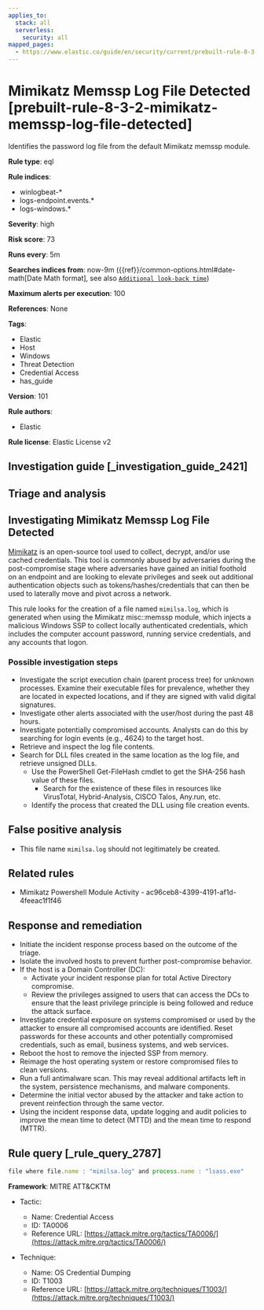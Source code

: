 ```yaml
---
applies_to:
  stack: all
  serverless:
    security: all
mapped_pages:
  - https://www.elastic.co/guide/en/security/current/prebuilt-rule-8-3-2-mimikatz-memssp-log-file-detected.html
---
```


# Mimikatz Memssp Log File Detected [prebuilt-rule-8-3-2-mimikatz-memssp-log-file-detected]

Identifies the password log file from the default Mimikatz memssp module.

**Rule type**: eql

**Rule indices**:

* winlogbeat-*
* logs-endpoint.events.*
* logs-windows.*

**Severity**: high

**Risk score**: 73

**Runs every**: 5m

**Searches indices from**: now-9m ({{ref}}/common-options.html#date-math[Date Math format], see also [`Additional look-back time`](docs-content://solutions/security/detect-and-alert/create-detection-rule.md#rule-schedule))

**Maximum alerts per execution**: 100

**References**: None

**Tags**:

* Elastic
* Host
* Windows
* Threat Detection
* Credential Access
* has_guide

**Version**: 101

**Rule authors**:

* Elastic

**Rule license**: Elastic License v2

## Investigation guide [_investigation_guide_2421]

## Triage and analysis

## Investigating Mimikatz Memssp Log File Detected

[Mimikatz](https://github.com/gentilkiwi/mimikatz) is an open-source tool used to collect, decrypt, and/or use cached
credentials. This tool is commonly abused by adversaries during the post-compromise stage where adversaries have gained
an initial foothold on an endpoint and are looking to elevate privileges and seek out additional authentication objects
such as tokens/hashes/credentials that can then be used to laterally move and pivot across a network.

This rule looks for the creation of a file named `mimilsa.log`, which is generated when using the Mimikatz misc::memssp
module, which injects a malicious Windows SSP to collect locally authenticated credentials, which includes the computer
account password, running service credentials, and any accounts that logon.

### Possible investigation steps

- Investigate the script execution chain (parent process tree) for unknown processes. Examine their executable files for
prevalence, whether they are located in expected locations, and if they are signed with valid digital signatures.
- Investigate other alerts associated with the user/host during the past 48 hours.
- Investigate potentially compromised accounts. Analysts can do this by searching for login events (e.g., 4624) to the target
host.
- Retrieve and inspect the log file contents.
- Search for DLL files created in the same location as the log file, and retrieve unsigned DLLs.
  - Use the PowerShell Get-FileHash cmdlet to get the SHA-256 hash value of these files.
    - Search for the existence of these files in resources like VirusTotal, Hybrid-Analysis, CISCO Talos, Any.run, etc.
  - Identify the process that created the DLL using file creation events.

## False positive analysis

- This file name `mimilsa.log` should not legitimately be created.

## Related rules

- Mimikatz Powershell Module Activity - ac96ceb8-4399-4191-af1d-4feeac1f1f46

## Response and remediation

- Initiate the incident response process based on the outcome of the triage.
- Isolate the involved hosts to prevent further post-compromise behavior.
- If the host is a Domain Controller (DC):
  - Activate your incident response plan for total Active Directory compromise.
  - Review the privileges assigned to users that can access the DCs to ensure that the least privilege principle is
  being followed and reduce the attack surface.
- Investigate credential exposure on systems compromised or used by the attacker to ensure all compromised accounts are
identified. Reset passwords for these accounts and other potentially compromised credentials, such as email, business
systems, and web services.
- Reboot the host to remove the injected SSP from memory.
- Reimage the host operating system or restore compromised files to clean versions.
- Run a full antimalware scan. This may reveal additional artifacts left in the system, persistence mechanisms, and
malware components.
- Determine the initial vector abused by the attacker and take action to prevent reinfection through the same vector.
- Using the incident response data, update logging and audit policies to improve the mean time to detect (MTTD) and the
mean time to respond (MTTR).

## Rule query [_rule_query_2787]

```js
file where file.name : "mimilsa.log" and process.name : "lsass.exe"
```

**Framework**: MITRE ATT&CKTM

* Tactic:

    * Name: Credential Access
    * ID: TA0006
    * Reference URL: [https://attack.mitre.org/tactics/TA0006/](https://attack.mitre.org/tactics/TA0006/)

* Technique:

    * Name: OS Credential Dumping
    * ID: T1003
    * Reference URL: [https://attack.mitre.org/techniques/T1003/](https://attack.mitre.org/techniques/T1003/)




